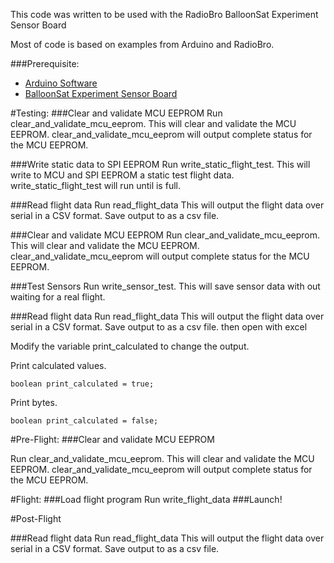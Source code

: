 This code was written to be used with the RadioBro BalloonSat Experiment Sensor Board

Most of code is based on examples from Arduino and RadioBro.

###Prerequisite:
- [Arduino Software](http://arduino.cc/en/Main/Software)
- [BalloonSat Experiment Sensor Board](http://shop.radiobro.com/BalloonSat-Experiment-Sensor-Board-BSExpBrd.htm)

#Testing:
###Clear and validate MCU EEPROM
Run clear\_and\_validate\_mcu\_eeprom.  This will clear and validate the MCU EEPROM. clear\_and\_validate\_mcu\_eeprom will output complete status for the MCU EEPROM.

###Write static data to SPI EEPROM
Run write\_static\_flight\_test.  This will write to MCU and SPI EEPROM a static test flight data. write\_static\_flight\_test will run until is full.

###Read flight data
Run read\_flight\_data  This will output the flight data over serial in a CSV format.  Save output to as a csv file.

###Clear and validate MCU EEPROM
Run clear\_and\_validate\_mcu\_eeprom.  This will clear and validate the MCU EEPROM. clear\_and\_validate\_mcu\_eeprom will output complete status for the MCU EEPROM.

###Test Sensors
Run write\_sensor\_test.  This will save sensor data with out waiting for a real flight.

###Read flight data
Run read\_flight\_data  This will output the flight data over serial in a CSV format.  Save output to as a csv file.  then open with excel

Modify the variable print_calculated to change the output.

Print calculated values.

	boolean print_calculated = true;

Print bytes.
	
	boolean print_calculated = false;

#Pre-Flight:
###Clear and validate MCU EEPROM
  
Run clear\_and\_validate\_mcu\_eeprom.  This will clear and validate the MCU EEPROM. clear\_and\_validate\_mcu\_eeprom will output complete status for the MCU EEPROM.

#Flight:
###Load flight program
Run write\_flight\_data
###Launch!

#Post-Flight

###Read flight data
Run read\_flight\_data  This will output the flight data over serial in a CSV format.  Save output to as a csv file.

